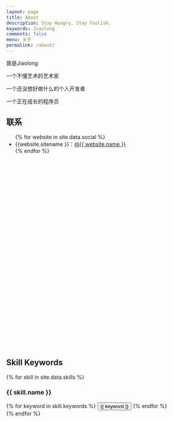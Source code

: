 ```yaml
---
layout: page
title: About
description: Stay Hungry, Stay Foolish.
keywords: Jiaolong
comments: false
menu: 关于
permalink: /about/
---
```


我是Jiaolong

一个不懂艺术的艺术家

一个还没想好做什么的个人开发者

一个正在成长的程序员

## 联系

<ul>
{% for website in site.data.social %}
<li>{{website.sitename }}：<a href="{{ website.url }}" target="_blank">@{{ website.name }}</a></li>
{% endfor %}
<!-- {% if site.url contains 'jiaolong.space' %}
<li>
<img style="height:192px;width:192px;border:1px solid lightgrey;" src="{{ assets_base_url }}/assets/images/qrcode.jpg"/>
</li>
{% endif %} -->
</ul>
<svg id="mindmap" style="     width: 800px;     height: 500px; "></svg>
<script src="https://cdn.jsdelivr.net/npm/d3@6.6.0"></script><script src="https://cdn.jsdelivr.net/npm/markmap-view@0.2.3"></script>
<script>((e,t,r)=>{const{Markmap:n}=e();window.mm=n.create("svg#mindmap",null==t?void 0:t(),r)})(()=>window.markmap,t=>{return t=t||window.d3,{color:(n=t.scaleOrdinal(t.schemeCategory10),t=>n(t.p.i))};var n},{"t":"heading","d":1,"p":{"lines":[0,1]},"v":"技能树","c":[{"t":"heading","d":2,"p":{"lines":[2,3]},"v":"后端","c":[{"t":"heading","d":3,"p":{"lines":[4,5]},"v":"Java","c":[{"t":"list_item","d":5,"p":{"lines":[6,7]},"v":"基础","c":[{"t":"list_item","d":7,"p":{"lines":[8,9]},"v":"基础"},{"t":"list_item","d":7,"p":{"lines":[9,10]},"v":"集合"},{"t":"list_item","d":7,"p":{"lines":[10,11]},"v":"多线程"},{"t":"list_item","d":7,"p":{"lines":[11,12]},"v":"反射"}]},{"t":"list_item","d":5,"p":{"lines":[13,14]},"v":"web"},{"t":"list_item","d":5,"p":{"lines":[14,15]},"v":"框架","c":[{"t":"list_item","d":7,"p":{"lines":[16,17]},"v":"Spring","c":[{"t":"list_item","d":9,"p":{"lines":[18,19]},"v":"SpringMVC"},{"t":"list_item","d":9,"p":{"lines":[19,20]},"v":"SpringBoot"},{"t":"list_item","d":9,"p":{"lines":[20,21]},"v":"SpringCloud"}]},{"t":"list_item","d":7,"p":{"lines":[22,23]},"v":"MyBatis"},{"t":"list_item","d":7,"p":{"lines":[23,24]},"v":"Shiro"}]}]}]},{"t":"heading","d":2,"p":{"lines":[25,26]},"v":"前端","c":[{"t":"heading","d":3,"p":{"lines":[27,28]},"v":"基础","c":[{"t":"list_item","d":5,"p":{"lines":[29,30]},"v":"HTML"},{"t":"list_item","d":5,"p":{"lines":[30,31]},"v":"CSS"},{"t":"list_item","d":5,"p":{"lines":[31,32]},"v":"jQuery"},{"t":"list_item","d":5,"p":{"lines":[32,33]},"v":"JavaScript"}]},{"t":"heading","d":3,"p":{"lines":[34,35]},"v":"框架","c":[{"t":"list_item","d":5,"p":{"lines":[36,37]},"v":"Vue"}]}]},{"t":"heading","d":2,"p":{"lines":[38,39]},"v":"操作系统","c":[{"t":"heading","d":3,"p":{"lines":[40,41]},"v":"Linux"}]},{"t":"heading","d":2,"p":{"lines":[42,43]},"v":"数据库","c":[{"t":"heading","d":3,"p":{"lines":[44,45]},"v":"MySQL"}]}]})</script>


## Skill Keywords

{% for skill in site.data.skills %}
### {{ skill.name }}
<div class="btn-inline">
{% for keyword in skill.keywords %}
<button class="btn btn-outline" type="button">{{ keyword }}</button>
{% endfor %}
</div>
{% endfor %}
